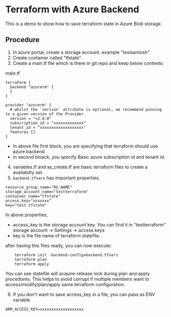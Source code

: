 # Terraform with Azure Backend

This is a demo to show how to save terraform state in Azure Blob storage.

## Procedure


1. In azure portal, create a storage account. example "testsantosh"
2. Create container called "tfstate".
3. Create a main.tf file which is there in git repo and keep below contents: 

main.tf

```
terraform {
  backend "azurerm" {
  }
}

provider "azurerm" {
  # whilst the `version` attribute is optional, we recommend pinning to a given version of the Provider
  version = "=2.0.0"
  subscription_id = "xxxxxxxxxxxxx"
  tenant_id = "xxxxxxxxxxxxxxxxxxx"
  features {}
}
```
 
 - In above file first block, you are specifying that terraform should use azure backend.
 - In second bloack, you specify Basic azure subscription id and tenant id.
 
 
4. variables.tf and as_create.tf are basic terraform files to create a availabilty set. 
5. ```backend.tfvars``` has important properties.

```
resource_group_name="RG_NAME"
storage_account_name="testterraform"
container_name="tfstate"
access_key="xxxxxxx"
key="test.tfstate"
```

In above properties, 
 - access_key is the storage account key. You can find it in "testterraform" storage account -> Settings -> access keys
 - key is the file name of terraform statefile.
 
 
 
 after having this files ready, you can now execute: 
 ``` 
     terraform init -backend-config=backend.tfvars
     terraform plan
     terraform apply
 ```
 
 You can see statefile will acquire-release lock during plan and apply procedures. This helps to avoid corrupt if multiple members want to access/modify/plan/apply same terraform configuration.
 
6. If you don't want to save access_key in a file, you can pass as ENV variable. 

``` ARM_ACCESS_KEY=xxxxxxxxxxxxxxxxxxx ```



 
 
